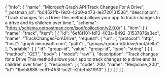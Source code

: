 {
  "info": {
    "name": "Microsoft Graph API Track Changes For A Drive",
    "_postman_id": "b04521fb-19c0-43b0-a473-1e2720131536",
    "description": "Track changes for a Drive This method allows your app to track changes to a drive and its children over time.",
    "schema": "https://schema.getpostman.com/json/collection/v2.0.0/"
  },
  "item": [
    {
      "name": "track",
      "item": [
        {
          "id": "6ef8f101-fd13-403a-8492-31537876a3ec",
          "name": "TrackChangesForADrive",
          "request": {
            "url": {
              "protocol": "http",
              "host": "graph.microsoft.com",
              "path": [
                "groups/:group-id/drive/root/delta"
              ],
              "variable": [
                {
                  "id": "group-id",
                  "value": "group-id",
                  "type": "string"
                }
              ]
            },
            "method": "GET",
            "body": {
              "mode": "raw"
            },
            "description": "Track changes for a Drive This method allows your app to track changes to a drive and its children over time"
          },
          "response": [
            {
              "code": 200,
              "name": "Response_200",
              "id": "1beb8888-ec61-453f-bc2f-e2defb81f913"
            }
          ]
        }
      ]
    }
  ]
}